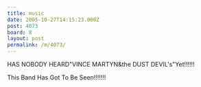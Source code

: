 ```yaml
---
title: music
date: 2005-10-27T14:15:23.000Z
post: 4073
board: 8
layout: post
permalink: /m/4073/
---
```

HAS NOBODY HEARD"VINCE MARTYN&the DUST DEVIL's"Yet!!!!!!

This Band Has Got To Be Seen!!!!!!!
